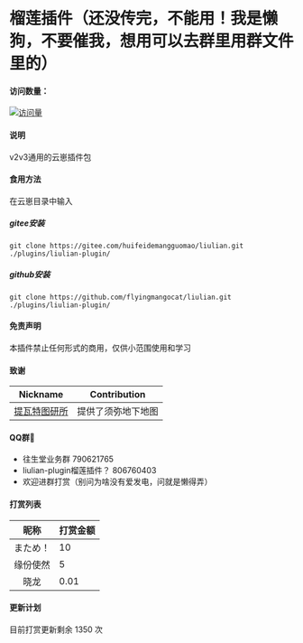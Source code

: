 # 榴莲插件（还没传完，不能用！我是懒狗，不要催我，想用可以去群里用群文件里的）

#### 访问数量：
[![访问量](https://profile-counter.glitch.me/liulian-plugin/count.svg)](https://gitee.com/huifeidemangguomaocoder/liulian-plugin)

#### 说明
v2v3通用的云崽插件包

#### 食用方法
在云崽目录中输入
##### gitee安装
```
git clone https://gitee.com/huifeidemangguomao/liulian.git ./plugins/liulian-plugin/
```
##### github安装
```
git clone https://github.com/flyingmangocat/liulian.git ./plugins/liulian-plugin/
```
#### 免责声明

本插件禁止任何形式的商用，仅供小范围使用和学习

#### 致谢
| Nickname                                                     | Contribution                        |
| :----------------------------------------------------------: | ----------------------------------- |
|[提瓦特图研所](https://m.bilibili.com/space/1872522256?share_from=space&share_medium=android&share_plat=android&share_session_id=246f71fc-347b-4371-b8cf-2e51df9d0572&share_source=COPY&share_tag=s_i&timestamp=1665512676&unique_k=nXaICOt) | 提供了须弥地下地图 |

#### QQ群🌾

* 往生堂业务群               790621765
* liulian-plugin榴莲插件？   806760403
* 欢迎进群打赏（别问为啥没有爱发电，问就是懒得弄）

#### 打赏列表
| 昵称                                                     | 打赏金额                        |
| :----------------------------------------------------------: | ----------------------------------- |
|まため！| 10 |
|缘份使然 | 5 |
|晓龙 | 0.01 |

#### 更新计划

目前打赏更新剩余 1350 次